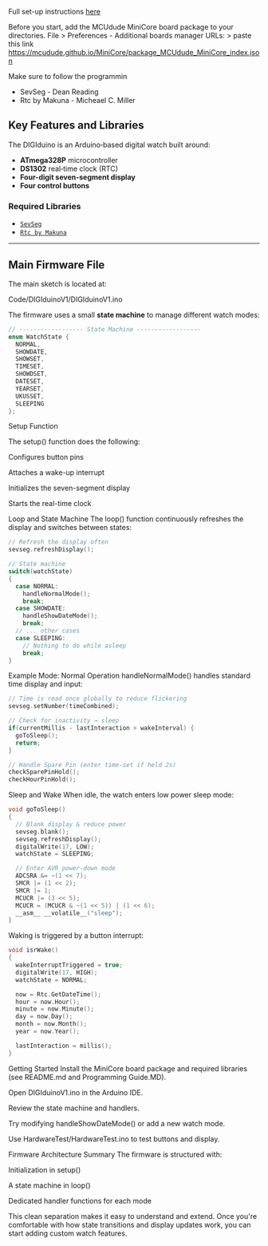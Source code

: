 Full set-up instructions [here](https://github.com/theprintablewatch/DIGIduino/blob/main/Programming%20Guide.MD)

Before you start, add the MCUdude MiniCore board package to your directories.
File > Preferences - Additional boards manager URLs: > paste this link https://mcudude.github.io/MiniCore/package_MCUdude_MiniCore_index.json

Make sure to follow the programmin
  * SevSeg - Dean Reading
  * Rtc by Makuna - Micheael C. Miller

## Key Features and Libraries

The DIGIduino is an Arduino‑based digital watch built around:
- **ATmega328P** microcontroller
- **DS1302** real‑time clock (RTC)
- **Four-digit seven-segment display**
- **Four control buttons**

### Required Libraries
- [`SevSeg`](https://github.com/DeanIsMe/SevSeg)
- [`Rtc by Makuna`](https://github.com/Makuna/Rtc)

---

## Main Firmware File

The main sketch is located at:

Code/DIGIduinoV1/DIGIduinoV1.ino

The firmware uses a small **state machine** to manage different watch modes:

```c++
// ------------------ State Machine ------------------
enum WatchState {
  NORMAL,
  SHOWDATE,
  SHOWSET,
  TIMESET,
  SHOWDSET,
  DATESET,
  YEARSET,
  UKUSSET,
  SLEEPING
};
```

Setup Function

The setup() function does the following:

Configures button pins

Attaches a wake-up interrupt

Initializes the seven-segment display

Starts the real-time clock

Loop and State Machine
The loop() function continuously refreshes the display and switches between states:

```c++
// Refresh the display often
sevseg.refreshDisplay();

// State machine
switch(watchState)
{
  case NORMAL:
    handleNormalMode();
    break;
  case SHOWDATE:
    handleShowDateMode();
    break;
  // ... other cases
  case SLEEPING:
    // Nothing to do while asleep
    break;
}
```

Example Mode: Normal Operation
handleNormalMode() handles standard time display and input:

```c++
// Time is read once globally to reduce flickering
sevseg.setNumber(timeCombined);

// Check for inactivity → sleep
if(currentMillis - lastInteraction > wakeInterval) {
  goToSleep();
  return;
}

// Handle Spare Pin (enter time-set if held 2s)
checkSparePinHold();
checkHourPinHold();
```

Sleep and Wake
When idle, the watch enters low power sleep mode:

```c++
void goToSleep()
{
  // Blank display & reduce power
  sevseg.blank();
  sevseg.refreshDisplay();
  digitalWrite(17, LOW);
  watchState = SLEEPING;

  // Enter AVR power-down mode
  ADCSRA &= ~(1 << 7);
  SMCR |= (1 << 2);
  SMCR |= 1;
  MCUCR |= (3 << 5);
  MCUCR = (MCUCR & ~(1 << 5)) | (1 << 6);
  __asm__ __volatile__("sleep");
}
```

Waking is triggered by a button interrupt:

```c++
void isrWake()
{
  wakeInterruptTriggered = true;
  digitalWrite(17, HIGH);
  watchState = NORMAL;

  now = Rtc.GetDateTime();
  hour = now.Hour();
  minute = now.Minute();
  day = now.Day();
  month = now.Month();
  year = now.Year();

  lastInteraction = millis();
}
```

Getting Started
Install the MiniCore board package and required libraries (see README.md and Programming Guide.MD).

Open DIGIduinoV1.ino in the Arduino IDE.

Review the state machine and handlers.

Try modifying handleShowDateMode() or add a new watch mode.

Use HardwareTest/HardwareTest.ino to test buttons and display.

Firmware Architecture Summary
The firmware is structured with:

Initialization in setup()

A state machine in loop()

Dedicated handler functions for each mode

This clean separation makes it easy to understand and extend. Once you're comfortable with how state transitions and display updates work, you can start adding custom watch features.

